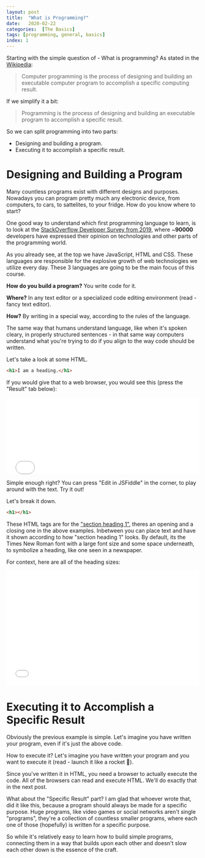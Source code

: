```yaml
---
layout: post
title:  "What is Programming?"
date:   2020-02-22
categories:  [The Basics]
tags: [programming, general, basics]
index: 1
---
```


Starting with the simple question of - What is programming? 
As stated in the [Wikipedia](https://en.wikipedia.org/wiki/Computer_programming):

> Computer programming is the process of designing and building an executable computer program to accomplish a specific computing result.

If we simplify it a bit:

> Programming is the process of designing and building an executable program to accomplish a specific result.

So we can split programming into two parts:

* Designing and building a program.
* Executing it to accomplish a specific result.

# Designing and Building a Program

Many countless programs exist with different designs and purposes. Nowadays you can program pretty much any electronic device, from computers, to cars, to sattelites, to your fridge. How do you know where to start? 

One good way to understand which first programming language to learn, is to look at the [StackOverflow Developer Survey from 2019](https://insights.stackoverflow.com/survey/2019#most-popular-technologies), where ~**90000** developers have expressed their opinion on technologies and other parts of the programming world.

As you already see, at the top we have JavaScript, HTML and CSS. These languages are responsible for the explosive growth of web technologies we utilize every day. These 3 languages are going to be the main focus of this course.

**How do you build a program?** You write code for it. 

**Where?** In any text editor or a specialized code editing environment (read - fancy text editor).

**How?** By writing in a special way, according to the rules of the language.

The same way that humans understand language, like when it's spoken cleary, in properly structured sentences - in that same way computers understand what you're trying to do if you align to the way code should be written.

Let's take a look at some HTML.

```html
<h1>I am a heading.</h1>
```

If you would give that to a web browser, you would see this (press the "Result" tab below):

<iframe width="100%" height="200" src="//jsfiddle.net/itshazy/aw5q8x6c/3/embedded/html,result/dark/" allowfullscreen="allowfullscreen" allowpaymentrequest frameborder="0"></iframe>

Simple enough right? You can press "Edit in JSFiddle" in the corner, to play around with the text. Try it out!

Let's break it down.

```html
<h1></h1>
```

These HTML tags are for the ["section heading 1"](https://developer.mozilla.org/en-US/docs/Web/HTML/Element/Heading_Elements), theres an opening and a closing one in the above examples. Inbetween you can place text and have it shown according to how "section heading 1" looks. By default, its the Times New Roman font with a large font size and some space underneath, to symbolize a heading, like one seen in a newspaper.

For context, here are all of the heading sizes:

<iframe width="100%" height="300" src="//jsfiddle.net/itshazy/2tvqn4r5/embedded/html,result/dark/" allowfullscreen="allowfullscreen" allowpaymentrequest frameborder="0"></iframe>

# Executing it to Accomplish a Specific Result

Obviously the previous example is simple. Let's imagine you have written your program, even if it's just the above code.

How to execute it? Let's imagine you have written your program and you want to execute it (read - launch it like a rocket 🚀). 

Since you've written it in HTML, you need a browser to actually execute the code. All of the browsers can read and execute HTML. We'll do exactly that in the next post.

What about the "Specific Result" part? I am glad that whoever wrote that, did it like this, because a program should always be made for a specific purpose. Huge programs, like video games or social networks aren't single "programs", they're a collection of countless smaller programs, where each one of those (hopefully) is written for a specific purpose. 

So while it's relatively easy to learn how to build simple programs, connecting them in a way that builds upon each other and doesn't slow each other down is the essence of the craft.
